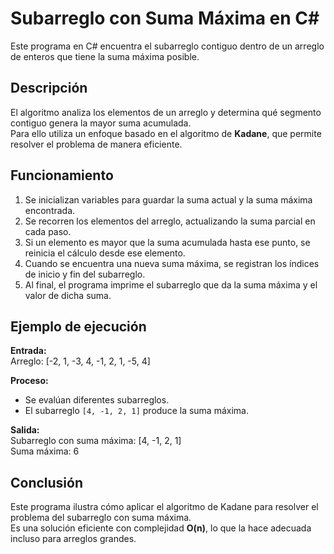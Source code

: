 # Subarreglo con Suma Máxima en C#

Este programa en C# encuentra el subarreglo contiguo dentro de un arreglo de enteros que tiene la suma máxima posible.  

## Descripción

El algoritmo analiza los elementos de un arreglo y determina qué segmento contiguo genera la mayor suma acumulada.  
Para ello utiliza un enfoque basado en el algoritmo de **Kadane**, que permite resolver el problema de manera eficiente.  

## Funcionamiento

1. Se inicializan variables para guardar la suma actual y la suma máxima encontrada.  
2. Se recorren los elementos del arreglo, actualizando la suma parcial en cada paso.  
3. Si un elemento es mayor que la suma acumulada hasta ese punto, se reinicia el cálculo desde ese elemento.  
4. Cuando se encuentra una nueva suma máxima, se registran los índices de inicio y fin del subarreglo.  
5. Al final, el programa imprime el subarreglo que da la suma máxima y el valor de dicha suma.  

## Ejemplo de ejecución

**Entrada:**  
Arreglo: [-2, 1, -3, 4, -1, 2, 1, -5, 4]  

**Proceso:**  
- Se evalúan diferentes subarreglos.  
- El subarreglo `[4, -1, 2, 1]` produce la suma máxima.  

**Salida:**  
Subarreglo con suma máxima: [4, -1, 2, 1]  
Suma máxima: 6  

## Conclusión

Este programa ilustra cómo aplicar el algoritmo de Kadane para resolver el problema del subarreglo con suma máxima.  
Es una solución eficiente con complejidad **O(n)**, lo que la hace adecuada incluso para arreglos grandes.
